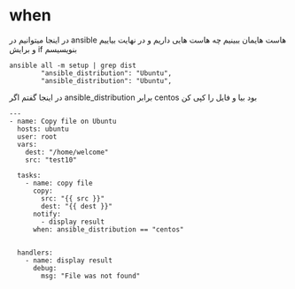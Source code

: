# when
در اینجا میتوانیم در ansible هاست هایمان ببینیم چه هاست هایی داریم و در نهایت بیاییم و برایش if بنویسیسم
```
ansible all -m setup | grep dist
        "ansible_distribution": "Ubuntu",
        "ansible_distribution": "Ubuntu",
```

در اینجا گفتم اگر ansible_distribution برابر centos بود بیا و فایل را کپی کن


```
---
- name: Copy file on Ubuntu
  hosts: ubuntu
  user: root
  vars:
    dest: "/home/welcome"
    src: "test10"

  tasks:
    - name: copy file
      copy:
        src: "{{ src }}"
        dest: "{{ dest }}"
      notify:
        - display result
      when: ansible_distribution == "centos"


  handlers:
    - name: display result
      debug:
        msg: "File was not found"

```
